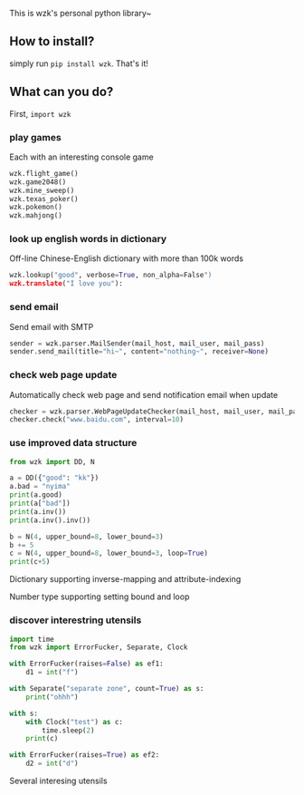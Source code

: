This is wzk's personal python library~



## How to install?
simply run `pip install wzk`. That's it!



## What can you do?
First, `import wzk`

### play games
Each with an interesting console game
```python
wzk.flight_game()
wzk.game2048()
wzk.mine_sweep()
wzk.texas_poker()
wzk.pokemon()
wzk.mahjong()
```

### look up english words in dictionary
Off-line Chinese-English dictionary with more than 100k words
```python
wzk.lookup("good", verbose=True, non_alpha=False")
wzk.translate("I love you"):
```


### send email
Send email with SMTP
```python
sender = wzk.parser.MailSender(mail_host, mail_user, mail_pass)
sender.send_mail(title="hi~", content="nothing~", receiver=None)
```

### check web page update
Automatically check web page and send notification email when update
```python
checker = wzk.parser.WebPageUpdateChecker(mail_host, mail_user, mail_pass)
checker.check("www.baidu.com", interval=10)
```

### use improved data structure
```python
from wzk import DD, N

a = DD({"good": "kk"})
a.bad = "nyima"
print(a.good)
print(a["bad"])
print(a.inv())
print(a.inv().inv())

b = N(4, upper_bound=8, lower_bound=3)
b += 5
c = N(4, upper_bound=8, lower_bound=3, loop=True)
print(c+5)
```
Dictionary supporting inverse-mapping and attribute-indexing

Number type supporting setting bound and loop

### discover interestring utensils

```python
import time
from wzk import ErrorFucker, Separate, Clock

with ErrorFucker(raises=False) as ef1:
    d1 = int("f")

with Separate("separate zone", count=True) as s:
    print("ohhh")

with s:
    with Clock("test") as c:
        time.sleep(2)
    print(c)

with ErrorFucker(raises=True) as ef2:
    d2 = int("d")
```

Several interesing utensils